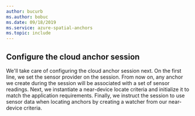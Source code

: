 ```yaml
---
author: bucurb
ms.author: bobuc
ms.date: 09/18/2019
ms.service: azure-spatial-anchors
ms.topic: include
---
```


## Configure the cloud anchor session

We'll take care of configuring the cloud anchor session next. On the first line, we set the sensor provider on the session. From now on, any anchor we create during the session will be associated with a set of sensor readings. Next, we 
instantiate a near-device locate criteria and initialize it to match the application requirements. Finally, we instruct the session to use sensor data when locating anchors by creating a watcher from our near-device criteria.